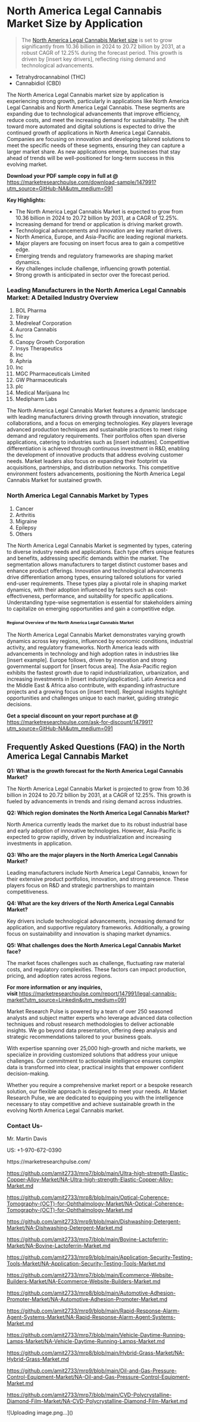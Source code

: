 <h1>North America Legal Cannabis Market&nbsp;Size by Application</h1><blockquote><p>The <a href="https://marketresearchpulse.com/download-sample/147991?utm_source=GitHub-NA&amp;utm_medium=091">North America Legal Cannabis Market size</a> is set to grow significantly from 10.36 billion in 2024 to 20.72 billion by 2031, at a robust CAGR of 12.25% during the forecast period. This growth is driven by [insert key drivers], reflecting rising demand and technological advancements.</p></blockquote><ul><li>Tetrahydrocannabinol (THC)<li> Cannabidiol (CBD)</li></ul><p>The North America Legal Cannabis market size by application is experiencing strong growth, particularly in applications like North America Legal Cannabis and North America Legal Cannabis. These segments are expanding due to technological advancements that improve efficiency, reduce costs, and meet the increasing demand for sustainability. The shift toward more automated and digital solutions is expected to drive the continued growth of applications in North America Legal Cannabis. Companies are focusing on innovation and developing tailored solutions to meet the specific needs of these segments, ensuring they can capture a larger market share. As new applications emerge, businesses that stay ahead of trends will be well-positioned for long-term success in this evolving market.</p><p><strong>Download your PDF sample copy in full at @ </strong><a href="https://marketresearchpulse.com/download-sample/147991?utm_source=GitHub-NA&amp;utm_medium=091">https://marketresearchpulse.com/download-sample/147991?utm_source=GitHub-NA&amp;utm_medium=091</a></p><p><strong>Key Highlights: </strong></p><ul><li>The North America Legal Cannabis Market is expected to grow from 10.36 billion in 2024 to 20.72 billion by 2031, at a CAGR of 12.25%.</li><li>Increasing demand for trend or application is driving market growth.</li><li>Technological advancements and innovation are key market drivers.</li><li>North America, Europe, and Asia-Pacific are leading regional markets.</li><li>Major players are focusing on insert focus area to gain a competitive edge.</li><li>Emerging trends and regulatory frameworks are shaping market dynamics.</li><li>Key challenges include challenge, influencing growth potential.</li><li>Strong growth is anticipated in sector over the forecast period.</li></ul><h3>Leading Manufacturers in the North America Legal Cannabis Market: A Detailed Industry Overview</h3><ol><li>BOL Pharma</li><li>Tilray</li><li>Medreleaf Corporation</li><li>Aurora Cannabis</li><li>Inc</li><li>Canopy Growth Corporation</li><li>Insys Therapeutics</li><li>Inc</li><li>Aphria</li><li>Inc</li><li>MGC Pharmaceuticals Limited</li><li>GW Pharmaceuticals</li><li>plc</li><li>Medical Marijuana Inc</li><li>Medipharm Labs</li></ol><div class="flex max-w-full flex-col flex-grow"><div class="min-h-8 text-message flex w-full flex-col items-end gap-2 whitespace-normal break-words [.text-message+&amp;]:mt-5" dir="auto" data-message-author-role="assistant" data-message-id="fd8432e4-4910-450d-b182-61b7bfb0a01f" data-message-model-slug="gpt-4o"><div class="flex w-full flex-col gap-1 empty:hidden first:pt-[3px]"><div class="markdown prose w-full break-words dark:prose-invert light"><p>The North America Legal Cannabis Market features a dynamic landscape with leading manufacturers driving growth through innovation, strategic collaborations, and a focus on emerging technologies. Key players leverage advanced production techniques and sustainable practices to meet rising demand and regulatory requirements. Their portfolios often span diverse applications, catering to industries such as [insert industries]. Competitive differentiation is achieved through continuous investment in R&amp;D, enabling the development of innovative products that address evolving customer needs. Market leaders also focus on expanding their footprint via acquisitions, partnerships, and distribution networks. This competitive environment fosters advancements, positioning the North America Legal Cannabis Market for sustained growth.</p></div></div></div></div><h3>North America Legal Cannabis Market by Types</h3><ol><li>Cancer<li> Arthritis<li> Migraine<li> Epilepsy<li> Others</li></ol><div class="flex max-w-full flex-col flex-grow"><div class="min-h-8 text-message flex w-full flex-col items-end gap-2 whitespace-normal break-words [.text-message+&amp;]:mt-5" dir="auto" data-message-author-role="assistant" data-message-id="084470be-0bb7-4664-bddf-5156b4f41249" data-message-model-slug="gpt-4o-mini"><div class="flex w-full flex-col gap-1 empty:hidden first:pt-[3px]"><div class="markdown prose w-full break-words dark:prose-invert light"><p>The North America Legal Cannabis Market is segmented by types, catering to diverse industry needs and applications. Each type offers unique features and benefits, addressing specific demands within the market. The segmentation allows manufacturers to target distinct customer bases and enhance product offerings. Innovation and technological advancements drive differentiation among types, ensuring tailored solutions for varied end-user requirements. These types play a pivotal role in shaping market dynamics, with their adoption influenced by factors such as cost-effectiveness, performance, and suitability for specific applications. Understanding type-wise segmentation is essential for stakeholders aiming to capitalize on emerging opportunities and gain a competitive edge.</p></div></div></div></div><h3><span style="font-size: 11px;">Regional Overview of the North America Legal Cannabis Market</span></h3><div class="flex max-w-full flex-col flex-grow"><div class="min-h-8 text-message flex w-full flex-col items-end gap-2 whitespace-normal break-words [.text-message+&amp;]:mt-5" dir="auto" data-message-author-role="assistant" data-message-id="e9038762-ce64-4e30-91c9-9bd413514231" data-message-model-slug="gpt-4o-mini"><div class="flex w-full flex-col gap-1 empty:hidden first:pt-[3px]"><div class="markdown prose w-full break-words dark:prose-invert light"><p>The North America Legal Cannabis Market demonstrates varying growth dynamics across key regions, influenced by economic conditions, industrial activity, and regulatory frameworks. North America leads with advancements in technology and high adoption rates in industries like [insert example]. Europe follows, driven by innovation and strong governmental support for [insert focus area]. The Asia-Pacific region exhibits the fastest growth due to rapid industrialization, urbanization, and increasing investments in [insert industry/application]. Latin America and the Middle East &amp; Africa also contribute, with expanding infrastructure projects and a growing focus on [insert trend]. Regional insights highlight opportunities and challenges unique to each market, guiding strategic decisions.</p></div></div></div></div><p><strong>Get a special discount on your report purchase at @ </strong><a href="https://marketresearchpulse.com/ask-for-discount/147991?utm_source=GitHub-NA&amp;utm_medium=091">https://marketresearchpulse.com/ask-for-discount/147991?utm_source=GitHub-NA&amp;utm_medium=091</a></p><h2>Frequently Asked Questions (FAQ) in the North America Legal Cannabis Market</h2><p><strong>Q1: What is the growth forecast for the North America Legal Cannabis Market?</strong></p><p>The North America Legal Cannabis Market is projected to grow from 10.36 billion in 2024 to 20.72 billion by 2031, at a CAGR of 12.25%. This growth is fueled by advancements in trends and rising demand across industries.</p><p><strong>Q2: Which region dominates the North America Legal Cannabis Market?</strong></p><p>North America currently leads the market due to its robust industrial base and early adoption of innovative technologies. However, Asia-Pacific is expected to grow rapidly, driven by industrialization and increasing investments in application.</p><p><strong>Q3: Who are the major players in the North America Legal Cannabis Market?</strong></p><p>Leading manufacturers include North America Legal Cannabis, known for their extensive product portfolios, innovation, and strong presence. These players focus on R&amp;D and strategic partnerships to maintain competitiveness.</p><p><strong>Q4: What are the key drivers of the North America Legal Cannabis Market?</strong></p><p>Key drivers include technological advancements, increasing demand for application, and supportive regulatory frameworks. Additionally, a growing focus on sustainability and innovation is shaping market dynamics.</p><p><strong>Q5: What challenges does the North America Legal Cannabis Market face?</strong></p><p>The market faces challenges such as challenge, fluctuating raw material costs, and regulatory complexities. These factors can impact production, pricing, and adoption rates across regions.</p><p><strong>For more information or any inquiries, visit&nbsp;</strong><a href="https://marketresearchpulse.com/report/147991/legal-cannabis-market?utm_source=Linkedin&utm_medium=091">https://marketresearchpulse.com/report/147991/legal-cannabis-market?utm_source=Linkedin&utm_medium=091</a></p><p>Market Research Pulse is powered by a team of over 250 seasoned analysts and subject matter experts who leverage advanced data collection techniques and robust research methodologies to deliver actionable insights. We go beyond data presentation, offering deep analysis and strategic recommendations tailored to your business goals.</p><p>With expertise spanning over 25,000 high-growth and niche markets, we specialize in providing customized solutions that address your unique challenges. Our commitment to actionable intelligence ensures complex data is transformed into clear, practical insights that empower confident decision-making.</p><p>Whether you require a comprehensive market report or a bespoke research solution, our flexible approach is designed to meet your needs. At Market Research Pulse, we are dedicated to equipping you with the intelligence necessary to stay competitive and achieve sustainable growth in the evolving North America Legal Cannabis market.</p><h3><strong>Contact Us-</strong></h3><p>Mr. Martin Davis</p><p>US: +1-970-672-0390</p><p>https://marketresearchpulse.com/</p><p><a href="https://github.com/amit2733/mrp7/blob/main/Ultra-high-strength-Elastic-Copper-Alloy-Market/NA-Ultra-high-strength-Elastic-Copper-Alloy-Market.md">https://github.com/amit2733/mrp7/blob/main/Ultra-high-strength-Elastic-Copper-Alloy-Market/NA-Ultra-high-strength-Elastic-Copper-Alloy-Market.md</a></p><p><a href="https://github.com/amit2733/mrp8/blob/main/Optical-Coherence-Tomography-(OCT)-for-Ophthalmology-Market/NA-Optical-Coherence-Tomography-(OCT)-for-Ophthalmology-Market.md">https://github.com/amit2733/mrp8/blob/main/Optical-Coherence-Tomography-(OCT)-for-Ophthalmology-Market/NA-Optical-Coherence-Tomography-(OCT)-for-Ophthalmology-Market.md</a></p><p><a href="https://github.com/amit2733/mrp9/blob/main/Dishwashing-Detergent-Market/NA-Dishwashing-Detergent-Market.md">https://github.com/amit2733/mrp9/blob/main/Dishwashing-Detergent-Market/NA-Dishwashing-Detergent-Market.md</a></p><p><a href="https://github.com/amit2733/mrp7/blob/main/Bovine-Lactoferrin-Market/NA-Bovine-Lactoferrin-Market.md">https://github.com/amit2733/mrp7/blob/main/Bovine-Lactoferrin-Market/NA-Bovine-Lactoferrin-Market.md</a></p><p><a href="https://github.com/amit2733/mrp9/blob/main/Application-Security-Testing-Tools-Market/NA-Application-Security-Testing-Tools-Market.md">https://github.com/amit2733/mrp9/blob/main/Application-Security-Testing-Tools-Market/NA-Application-Security-Testing-Tools-Market.md</a></p><p><a href="https://github.com/amit2733/mrp7/blob/main/Ecommerce-Website-Builders-Market/NA-Ecommerce-Website-Builders-Market.md">https://github.com/amit2733/mrp7/blob/main/Ecommerce-Website-Builders-Market/NA-Ecommerce-Website-Builders-Market.md</a></p><p><a href="https://github.com/amit2733/mrp8/blob/main/Automotive-Adhesion-Promoter-Market/NA-Automotive-Adhesion-Promoter-Market.md">https://github.com/amit2733/mrp8/blob/main/Automotive-Adhesion-Promoter-Market/NA-Automotive-Adhesion-Promoter-Market.md</a></p><p><a href="https://github.com/amit2733/mrp9/blob/main/Rapid-Response-Alarm-Agent-Systems-Market/NA-Rapid-Response-Alarm-Agent-Systems-Market.md">https://github.com/amit2733/mrp9/blob/main/Rapid-Response-Alarm-Agent-Systems-Market/NA-Rapid-Response-Alarm-Agent-Systems-Market.md</a></p><p><a href="https://github.com/amit2733/mrp7/blob/main/Vehicle-Daytime-Running-Lamps-Market/NA-Vehicle-Daytime-Running-Lamps-Market.md">https://github.com/amit2733/mrp7/blob/main/Vehicle-Daytime-Running-Lamps-Market/NA-Vehicle-Daytime-Running-Lamps-Market.md</a></p><p><a href="https://github.com/amit2733/mrp8/blob/main/Hybrid-Grass-Market/NA-Hybrid-Grass-Market.md">https://github.com/amit2733/mrp8/blob/main/Hybrid-Grass-Market/NA-Hybrid-Grass-Market.md</a></p><p><a href="https://github.com/amit2733/mrp9/blob/main/Oil-and-Gas-Pressure-Control-Equipment-Market/NA-Oil-and-Gas-Pressure-Control-Equipment-Market.md">https://github.com/amit2733/mrp9/blob/main/Oil-and-Gas-Pressure-Control-Equipment-Market/NA-Oil-and-Gas-Pressure-Control-Equipment-Market.md</a></p><p><a href="https://github.com/amit2733/mrp7/blob/main/CVD-Polycrystalline-Diamond-Film-Market/NA-CVD-Polycrystalline-Diamond-Film-Market.md">https://github.com/amit2733/mrp7/blob/main/CVD-Polycrystalline-Diamond-Film-Market/NA-CVD-Polycrystalline-Diamond-Film-Market.md</a></p>
![Uploading image.png…]()
